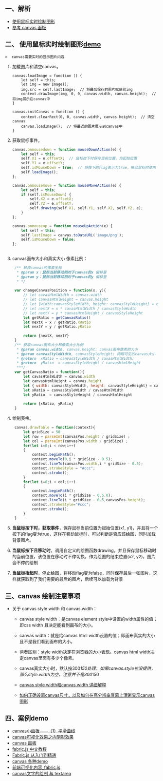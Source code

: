  ## 一、解析
   - [使用鼠标实时绘制图形](http://www.jeremyjone.com/472/) 
   - [参考 canvas 画板](https://github.com/xpyjs/javascript-canvas-paint-demo)
   
 ## 二、 使用鼠标实时绘制图形[demo](https://he-juan.github.io/js-samples-demo/src/contents/canvas_demo/drawingBoard/)
   
    >  canvas需要实时的显示图片内容
  
    
   1. 加载图片和清空canvas。
   
       ```
       canvas.loadImage = function () {
           let self = this;
           let img = new Image();
           img.src = self.lastImage;  // 将最后保存的图片赋值给img
           context.drawImage(img, 0, 0, canvas.width, canvas.height);  // 将img展示在canvas中
       }
       
       canvas.initCanvas = function () {
           context.clearRect(0, 0, canvas.width, canvas.height);  // 清空canvas
           canvas.loadImage();  // 将最近的图片展示到canvas中
       }
       ```
   
   2. 获取鼠标事件。
   
       ```javascript
       canvas.onmousedown = function mouseDownAction(e) {
           let self = this;
           self.X1 = e.offsetX;  // 鼠标按下时保存当前位置，为起始位置
           self.Y1 = e.offsetY;
           self.isMouseDown = true;  // 将按下的flag表示为true，拖动鼠标时使用
           self.loadImage();
       };
       
       canvas.onmousemove = function mouseMoveAction(e) {
           let self = this;
           if (self.isMouseDown) {
               self.X2 = e.offsetX;
               self.Y2 = e.offsetY;
               self.drawing(self.X1, self.Y1, self.X2, self.Y2, e);
           }
       };
       
       canvas.onmouseup = function mouseUpAction(e) {
           let self = this;
           self.lastImage = canvas.toDataURL('image/png');
           self.isMouseDown = false;
       };
    
       ```
   3. canvas画布大小和真实大小 像素比例：
       ```javascript
        /** 转换canvas的像素坐标
         * @param x：鼠标当前移动相对于canvas的x 偏移量
         * @param y：鼠标当前移动相对于canvas的y 偏移量
         * */
        
        var changeCanvasPosition = function(x, y){
            // let cavasHtmlWidth = canvas.width
            // let canvasHtmlHeight = canvas.height
            // let {width:canvasStyleWidth, height: canvasStyleHeight} = canvas.getBoundingClientRect()
            // let nextX = x * cavasHtmlWidth / canvasStyleWidth
            // let nextY = y * canvasHtmlHeight / canvasStyleHeight
            let getRatio = getCanvasRatio()
            let nextX = x / getRatio.xRatio
            let nextY = y / getRatio.yRatio
        
            return {nextX, nextY}
        }
        /** 获取canvas画布大小和像素大小比例
         * @param canvas.width, canvas.height: canvas画布像素的大小
         * @param canvasStyleWidth, canvasStyleHeight: 肉眼可见的canvas大小
         * @return  xRatio = canvasStyleWidth / cavasHtmlWidth;
         * @return  yRatio  = canvasStyleHeight / canvasHtmlHeight
         ***/
        var getCanvasRatio = function(){
            let cavasHtmlWidth = canvas.width
            let canvasHtmlHeight = canvas.height
            let { width: canvasStyleWidth, height: canvasStyleHeight} = canvas.getBoundingClientRect()
            let xRatio = canvasStyleWidth / cavasHtmlWidth
            let yRatio  = canvasStyleHeight / canvasHtmlHeight
        
            return {xRatio, yRatio}
        }
       ```
   4. 绘制表格。
   
       ```javascript
        canvas.drawTable = function(context){
            let gridSize = 50
            let row = parseInt(canvasPos.height / gridSize) ;
            let col = parseInt(canvasPos.width / gridSize) ;      
            for(let i=0;i < row;i++)
            {
                context.beginPath();
                context.moveTo(0,i * gridSize - 0.5);
                context.lineTo(canvasPos.width,i * gridSize - 0.5);
                context.strokeStyle = "#ccc";
                context.stroke();
            }
            for(let i=0;i < col;i++)
            {
                context.beginPath();
                context.moveTo(i * gridSize - 0.5,0);
                context.lineTo(i * gridSize - 0.5,canvasPos.height);
                context.strokeStyle="#ccc";
                context.stroke();
            }
        }
       ```
       
   5. **当鼠标按下时，获取事件**，保存鼠标当前位置为起始位置(x1, y1)，并且将一个按下的flag变为true，这样在移动鼠标时，可以判断是否应该绘图，同时加载背景图片。  
   6. **当鼠标按下且移动时**，调用自定义的绘图函数drawing，并且保存鼠标移动时的当前位置，该位置在移动时不停切换，作为绘图的结束位置(x2, y2)，图片会不停的绘制
   7. **当鼠标抬起时**，停止绘图，将移动flag变为false，同时保存最后一张图片，这样就获取到了我们需要的最后的图片，后续可以加载为背景
 
 
 ## 三、canvas 绘制注意事项
 
  - 关于 canvas style width 和 canvas.width：
    - canvas style width：是canvas element style中设置的width属性的值；即css width 且决定能看到画布的大小。
    - canvas width：就是给canvas html width设置的值；即画布真实的大小 且不是我们看到画布的大小。
    - 两者区别：style width决定在浏览器的大小表现。canvas html width决定canvas里面有多少个像素。
    - canvas真实大小时，默认按300*150处理，如果canvas.style也没提供，那么style.width为空，注意并不是300*150
    - [canvas style width和canvas.width 详细解释](https://www.jianshu.com/p/fcb541914a80)
 
    - [如何正确设置canvas尺寸，以及如何在高分辨率屏幕上清晰显示canvas图形](https://segmentfault.com/a/1190000020189168)
 
 ## 四、案例demo
  - [canvas小画板——（1）平滑曲线](https://www.cnblogs.com/fangsmile/p/13427794.html)
  - [canvas可视化效果之内阴影效果](https://www.cnblogs.com/flyfox1982/p/14171581.html)
  - [canvas 画板](https://github.com/xpyjs/javascript-canvas-paint-demo)
  - [fabric.js 中文教程](https://k21vin.gitee.io/fabric-js-doc/articles/)
  - [Fabric.js 从入门到精通](https://juejin.cn/post/7026941253845516324)
  - [canvas 各种demo](http://fabricjs.com/demos/)
  - [前端可视化内容_fabric.js](http://k21vin.gitee.io/front-end-data-visualization/#/fabric/fabric-basic/fabric-i-text)
  - [canvas文字的绘制 与 textarea](https://juejin.cn/post/7129140994011824141)